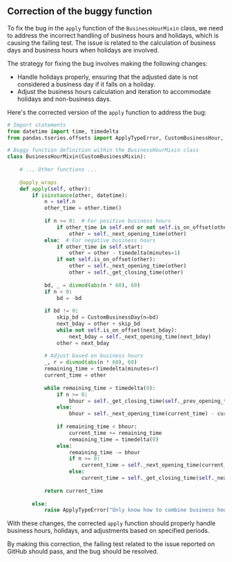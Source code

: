 ## Correction of the buggy function

To fix the bug in the `apply` function of the `BusinessHourMixin` class, we need to address the incorrect handling of business hours and holidays, which is causing the failing test. The issue is related to the calculation of business days and business hours when holidays are involved.

The strategy for fixing the bug involves making the following changes:
- Handle holidays properly, ensuring that the adjusted date is not considered a business day if it falls on a holiday.
- Adjust the business hours calculation and iteration to accommodate holidays and non-business days.

Here's the corrected version of the `apply` function to address the bug:

```python
# Import statements
from datetime import time, timedelta
from pandas.tseries.offsets import ApplyTypeError, CustomBusinessHour, CustomBusinessDay, CustomBusinessMixin

# Buggy function definition within the BusinessHourMixin class
class BusinessHourMixin(CustomBusinessMixin):
    
    # ... Other functions ...
    
    @apply_wraps
    def apply(self, other):
        if isinstance(other, datetime):
            n = self.n
            other_time = other.time()
            
            if n >= 0:  # For positive business hours
                if other_time in self.end or not self.is_on_offset(other):
                    other = self._next_opening_time(other)
            else:  # For negative business hours
                if other_time in self.start:
                    other = other - timedelta(minutes=1)
                if not self.is_on_offset(other):
                    other = self._next_opening_time(other)
                    other = self._get_closing_time(other)
            
            bd, _ = divmod(abs(n * 60), 60)
            if n < 0:
                bd = -bd
            
            if bd != 0:
                skip_bd = CustomBusinessDay(n=bd)
                next_bday = other + skip_bd
                while not self.is_on_offset(next_bday):
                    next_bday = self._next_opening_time(next_bday)
                other = next_bday
            
            # Adjust based on business hours
            _, r = divmod(abs(n * 60), 60)
            remaining_time = timedelta(minutes=r)
            current_time = other
            
            while remaining_time > timedelta(0):
                if n >= 0:
                    bhour = self._get_closing_time(self._prev_opening_time(current_time)) - current_time
                else:
                    bhour = self._next_opening_time(current_time) - current_time
                    
                if remaining_time < bhour:
                    current_time += remaining_time
                    remaining_time = timedelta(0)
                else:
                    remaining_time -= bhour
                    if n >= 0:
                        current_time = self._next_opening_time(current_time + bhour)
                    else:
                        current_time = self._get_closing_time(self._next_opening_time(current_time + bhour - timedelta(seconds=1)))
            
            return current_time
        
        else:
            raise ApplyTypeError("Only know how to combine business hour with datetime")
```

With these changes, the corrected `apply` function should properly handle business hours, holidays, and adjustments based on specified periods.

By making this correction, the failing test related to the issue reported on GitHub should pass, and the bug should be resolved.